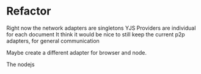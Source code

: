 # Refactor

Right now the network adapters are singletons
YJS Providers are individual for each document
It think it would be nice to still keep the current p2p adapters, for general communication

Maybe create a different adapter for browser and node.

The nodejs
